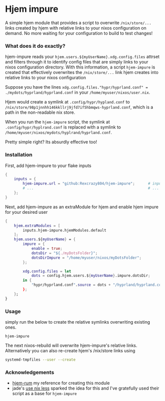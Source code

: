 # Hjem impure
A simple hjem module that provides a script 
to overwrite `/nix/store/...` links created by hjem 
with relative links to your nixos configuration on demand.
No more waiting for your configuration to build to test changes!

### What does it do exactly?
hjem-impure reads your `hjem.users.${myUserName}.xdg.config.files` attrset 
and filters through it to identify config files that are simply links
to your nixos configuration directory. 
With this information, a script `hjem-impure` is created 
that effectively overwrites the `/nix/store/...` link hjem creates
into relative links to your nixos configuration

Suppose you have the lines `xdg.config.files."hypr/hyprland.conf" = ./mydots/hyprland/hyprland.conf`
in your `/home/myuser/nixos/user.nix`.

Hjem would create a symlink at `.config/hypr/hypland.conf` to `/nix/store/98p1jnnhh146kkllrj9jfd7if5hbmqws-hyprland.conf`,
which is a path in the non-readable nix store.

When you run the `hjem-impure` script, the symlink at `.config/hypr/hyplrand.conf`
is replaced with a symlink to `/home/myuser/nixos/mydots/hyplrand/hyprland.conf`.

Pretty simple right? Its absurdly effective too!

### Installation
First, add hjem-impure to your flake inputs
```nix
{
    inputs = {
        hjem-impure.url = "github:Rexcrazy804/hjem-impure";      # inputs.nixpkgs.follows is NOT required
        # ...                                                    # ... other inputs
    };
}
```

Next, add hjem-impure as an extraModule for hjem
and enable hjem impure for your desired user
```nix
{
    hjem.extraModules = [
        inputs.hjem-impure.hjemModules.default                                  # imports the hjemModule
    ];
    hjem.users.${myUserName} = {
        impure = {
            enable = true;                                                      # enable hjem-impure
            dotsDir = "${./myDotsFolder}";                                      # pure path to dotsFolder AS STRING
            dotsDirImpure = "/home/myuser/nixos/myDotsFolder";                  # impure absolte path to dots folder
        };

        xdg.config.files = let 
            dots = config.hjem.users.${myUserName}.impure.dotsDir;
        in {
            "hypr/hyprland.conf".source = dots + "/hyprland/hyprland.conf"      # all links that youd like to use with hjem-impure must use `dots`
        };
    };
}
```

### Usage
simply run the below to create the relative symlinks overwriting existing ones.
```
hjem-impure
``` 

The next nixos-rebuild will overwrite hjem-impure's relative links.
Alternatively you can also re-create hjem's /nix/store links using
```bash
systemd-tmpfiles --user --create
```

### Acknowledgements
- [hjem-rum](https://github.com/snugnug/hjem-rum) my reference for creating this module
- jade's [use nix less](https://jade.fyi/blog/use-nix-less/) sparked the idea for this and I've gratefully used their script as a base for `hjem-impure`
